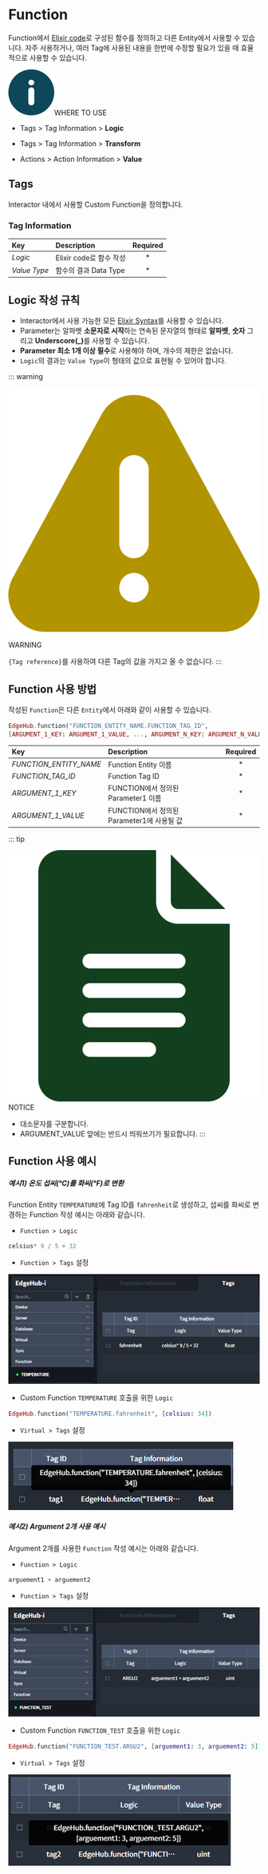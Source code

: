 # Function
Function에서 <u>Elixir code</u>로 구성된 함수를 정의하고 다른 Entity에서 사용할 수 있습니다. 자주 사용하거나, 여러 Tag에 사용된 내용을 한번에 수정할 필요가 있을 때 효율적으로 사용할 수 있습니다.

<div class="info">
  <div class="info-title"><img src="../../img/icon/info.svg">WHERE TO USE</div>
  <ul>
    <li><p>Tags > Tag Information > <b>Logic</b></p></li>
    <li><p>Tags > Tag Information > <b>Transform</b></p></li>
    <li><p>Actions > Action Information > <b>Value</b></p></li>
  </ul>
</div>

## Tags
Interactor 내에서 사용할 Custom Function을 정의합니다.

### Tag Information
| Key | Description | Required |
| :- | :- | :-: |
| _Logic_ | Elixir code로 함수 작성 | * |
| _Value Type_ | 함수의 결과 Data Type | * |

## Logic 작성 규칙
* Interactor에서 사용 가능한 모든  [Elixir Syntax](../elixir/elixirSyntax.md)를 사용할 수 있습니다.
* Parameter는 알파벳 **소문자로 시작**하는 연속된 문자열의 형태로 **알파벳**, **숫자** 그리고 <strong>Underscore(_)</strong>를 사용할 수 있습니다.
* **Parameter 최소 1개 이상 필수**로 사용해야 하며, 개수의 제한은 없습니다.
* `Logic`의 결과는 `Value Type`이 형태의 값으로 표현될 수 있어야 합니다.

::: warning <p class="custom-block-title"><img src="../../img/icon/warning.svg">WARNING</p>
`{Tag reference}`를 사용하여 다른 Tag의 값을 가지고 올 수 없습니다.
:::

## Function 사용 방법
작성된 `Function`은 다른 `Entity`에서 아래와 같이 사용할 수 있습니다.


``` elixir
EdgeHub.function("FUNCTION_ENTITY_NAME.FUNCTION_TAG_ID", 
[ARGUMENT_1_KEY: ARGUMENT_1_VALUE, ..., ARGUMENT_N_KEY: ARGUMENT_N_VALUE])
```
| Key | Description | Required |
| :- | :- | :-: |
| _FUNCTION_ENTITY_NAME_ | Function Entity 이름 | * |
| _FUNCTION_TAG_ID_ | Function Tag ID | * |
| _ARGUMENT_1_KEY_ | FUNCTION에서 정의된 Parameter1 이름 | * |
| _ARGUMENT_1_VALUE_ | FUNCTION에서 정의된 Parameter1에 사용될 값 | * |

::: tip <p class="custom-block-title"><img src="../../img/icon/tip.svg">NOTICE</p>
* 대소문자를 구분합니다.
* ARGUMENT_VALUE 앞에는 반드시 띄워쓰기가 필요합니다.
:::

## Function 사용 예시
##### 예시1) 온도 섭씨(℃)를 화씨(°F)로 변환
Function Entity `TEMPERATURE`에 Tag ID를 `fahrenheit`로 생성하고, 섭씨를 화씨로 변경하는 Function 작성 예시는 아래와 같습니다. 

- `Function > Logic`
``` elixir
celsius* 9 / 5 + 32
```
- `Function > Tags` 설정

<img src="../../img/function/example1.png" class="mt-0">

- Custom Function `TEMPERATURE` 호출을 위한 `Logic`
``` elixir
EdgeHub.function("TEMPERATURE.fahrenheit", [celsius: 34])
```

- `Virtual > Tags` 설정

<img src="../../img/function/example2.png" class="mt-0">

##### 예시2) Argument 2개 사용 예시
Argument 2개를 사용한 `Function` 작성 예시는 아래와 같습니다.

- `Function > Logic`
``` elixir
arguement1 + arguement2
```
- `Function > Tags` 설정

<img src="../../img/function/example3.png" class="mt-0">

- Custom Function `FUNCTION_TEST` 호출을 위한 `Logic`
``` elixir
EdgeHub.function("FUNCTION_TEST.ARGU2", [arguement1: 3, arguement2: 5])
```
- `Virtual > Tags` 설정

<img src="../../img/function/example4.png" class="mt-0">